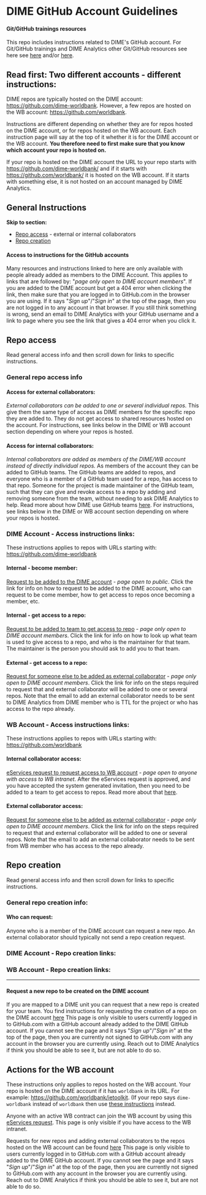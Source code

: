 # DIME GitHub Account Guidelines

#### Git/GitHub trainings resources

This repo includes instructions related to DIME's GitHub account.
For Git/GitHub trainings and DIME Analytics other
Git/GitHub resources see here see
[here](https://osf.io/e54gy/)
and/or [here](https://github.com/worldbank/dime-github-trainings).  

## Read first: Two different accounts - different instructions:

DIME repos are typically hosted on the DIME account:
https://github.com/dime-worldbank.
However, a few repos are hosted on the WB account:
https://github.com/worldbank.

Instructions are different depending on whether they
are for repos hosted on the DIME account,
or for repos hosted on the WB account.
Each instruction page will say at the top of it
whether it is for the DIME account or the WB account.
**You therefore need to first make sure that
you know which account your repo is hosted on.**

If your repo is hosted on the DIME account
the URL to your repo starts with
https://github.com/dime-worldbank/ and if it starts with
https://github.com/worldbank/ it is hosted on the WB account.
If it starts with something else,
it is not hosted on an account managed by DIME Analytics.

## General Instructions

**Skip to section:**
* [Repo access](#repo-access) - external or internal collaborators
* [Repo creation](#repo-creation)

#### Access to instructions for the GitHub accounts

Many resources and instructions linked to here are only available
with people already added as members to the DIME Account.
This applies to links that are followed by:
"_page only open to DIME account members_".
If you are added to the DIME account but
get a 404 error when clicking the link,
then make sure that you are logged in to GitHub.com
in the browser you are using.
If it says "_Sign up_"/"_Sign in_" at the top of the page,
then you are not logged in to any account in that browser.
If you still think something is wrong,
send an email to DIME Analytics with
your GitHub username and a link to page where
you see the link that gives a 404 error when you click it.

## Repo access

Read general access info and then
scroll down for links to specific instructions.

### General repo access info

#### Access for external collaborators:
_External collaborators can be added to one or several individual repos._
This give them the same type of access as DIME members
for the specific repo they are added to.
They do not get access to shared resources hosted on the account.
For instructions, see links below in the
DIME or WB account section depending on where your repos is hosted.

#### Access for internal collaborators:
_Internal collaborators are added as members of the DIME/WB account instead of directly individual repos._
As members of the account they can be added to GitHub teams.
The GitHub teams are added to repos,
and everyone who is a member of a GitHub team used for a repo,
has access to that repo.
Someone for the project is made maintainer of the GitHub team,
such that they can give and revoke access to a repo
by adding and removing someone from the team,
without needing to ask DIME Analytics to help.
Read more about how DIME use GitHub teams
[here](../resources/why-use-teams.md).
For instructions, see links below in the
DIME or WB account section depending on where your repos is hosted.

### DIME Account - Access instructions links:

These instructions applies to repos with URLs starting with:
https://github.com/dime-worldbank

#### Internal - become member:
[Request to be added to the DIME account](../instructions/dime-become-member.md) -
_page open to public_.
Click the link for info on
how to request to be added to the DIME account,
who can request to be come member,
how to get access to repos once becoming a member, etc.

#### Internal - get access to a repo:
[Request to be added to team to get access to repo](LINKLINK) -
_page only open to DIME account members_.
Click the link for info on how to look up
what team is used to give access to a repo,
and who is the maintainer for that team.
The maintainer is the person you should ask to add you to that team.

#### External - get access to a repo:
[Request for someone else to be added as external collaborator](LINKLINK) -
_page only open to DIME account members_.
Click the link for info on the steps required to request that
and external collaborator will be added to one or several repos.
Note that the email to add an external collaborator needs to
be sent to DIME Analytics from DIME member who
is TTL for the project or who has access to the repo already.

### WB Account - Access instructions links:

These instructions applies to repos with URLs starting with:
https://github.com/worldbank

#### Internal collaborator access:
[eServices request to request access to WB account](https://worldbankgroup.service-now.com/wbg?id=wbg_sc_catalog&sys_id=910e1739db1a54903c5960ab13961912) -
_page open to anyone with access to WB intranet_.
After the eServices request is approved,
and you have accepted the system generated invitation,
then you need to be added to a team to get access to repos.
Read more about that
[here](../resources/why-use-teams.md).

#### External collaborator access:
[Request for someone else to be added as external collaborator](LINKLINK) -
_page only open to DIME account members_.
Click the link for info on the steps required to request that
and external collaborator will be added to one or several repos.
Note that the email to add an external collaborator needs to
be sent from WB member who has access to the repo already.

## Repo creation

Read general access info and then
scroll down for links to specific instructions.

### General repo creation info:

#### Who can request:

Anyone who is a member of the DIME account can request a new repo.
An external collaborator should typically not send a repo creation request.

### DIME Account - Repo creation links:



### WB Account - Repo creation links:


----












#### Request a new repo to be created on the DIME account

If you are mapped to a DIME unit you can request that
a new repo is created for your team.
You find instructions for requesting the creation of a repo on the DIME account
[here](https://github.com/dime-worldbank/dime-account-admin-private/blob/main/instructions/request-new-repo-dime-org.md)
This page is only visible to users currently logged in to GitHub.com
with a GitHub account already added to the DIME GitHub account.
If you cannot see the page and it says "_Sign up_"/"_Sign in_" at
the top of the page, then you are currently not signed to GitHub.com
with any account in the browser you are currently using.
Reach out to DIME Analytics if think you should be able to see it,
but are not able to do so.

## Actions for the WB account

These instructions only applies to repos hosted on the WB account.
Your repo is hosted on the DIME account if it has `worldbank` in its URL.
For example: https://github.com/worldbank/ietoolkit.
(If your repo says `dime-worldbank` instead of `worldbank` then use
[these instructions](#actions-for-the-dime-account) instead.

Anyone with an active WB contract can join the WB account by using this
[eServices request](https://worldbankgroup.service-now.com/wbg?id=wbg_sc_catalog&sys_id=910e1739db1a54903c5960ab13961912).
This page is only visible if you have access to the WB intranet.

Requests for new repos and adding external collaborators to the repos hosted on the WB account can be found [here](https://github.com/dime-worldbank/dime-account-admin-private/blob/main/instructions/wb-github-account.md)
This page is only visible to users currently logged in to GitHub.com
with a GitHub account already added to the DIME GitHub account.
If you cannot see the page and it says "_Sign up_"/"_Sign in_" at
the top of the page, then you are currently not signed to GitHub.com
with any account in the browser you are currently using.
Reach out to DIME Analytics if think you should be able to see it,
but are not able to do so.
